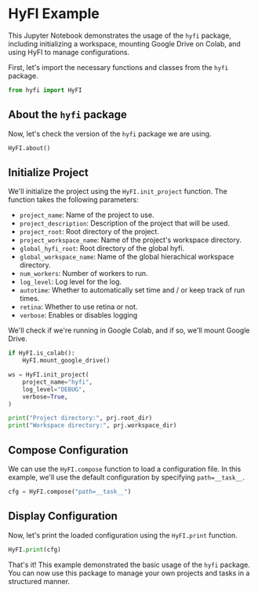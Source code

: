 # HyFI Example

This Jupyter Notebook demonstrates the usage of the `hyfi` package, including initializing a workspace, mounting Google Drive on Colab, and using HyFI to manage configurations.

First, let's import the necessary functions and classes from the `hyfi` package.

```python
from hyfi import HyFI
```

## About the `hyfi` package

Now, let's check the version of the `hyfi` package we are using.

```python
HyFI.about()
```

## Initialize Project

We'll initialize the project using the `HyFI.init_project` function. The function takes the following parameters:

- `project_name`: Name of the project to use.
- `project_description`: Description of the project that will be used.
- `project_root`: Root directory of the project.
- `project_workspace_name`: Name of the project's workspace directory.
- `global_hyfi_root`: Root directory of the global hyfi.
- `global_workspace_name`: Name of the global hierachical workspace directory.
- `num_workers`: Number of workers to run.
- `log_level`: Log level for the log.
- `autotime`: Whether to automatically set time and / or keep track of run times.
- `retina`: Whether to use retina or not.
- `verbose`: Enables or disables logging

We'll check if we're running in Google Colab, and if so, we'll mount Google Drive.

```python
if HyFI.is_colab():
    HyFI.mount_google_drive()

ws = HyFI.init_project(
    project_name="hyfi",
    log_level="DEBUG",
    verbose=True,
)

print("Project directory:", prj.root_dir)
print("Workspace directory:", prj.workspace_dir)
```

## Compose Configuration

We can use the `HyFI.compose` function to load a configuration file. In this example, we'll use the default configuration by specifying `path=__task__`.

```python
cfg = HyFI.compose("path=__task__")
```

## Display Configuration

Now, let's print the loaded configuration using the `HyFI.print` function.

```python
HyFI.print(cfg)
```

That's it! This example demonstrated the basic usage of the `hyfi` package. You can now use this package to manage your own projects and tasks in a structured manner.
